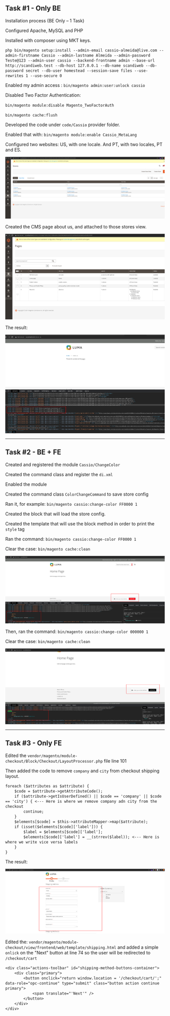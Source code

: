 ## Task #1 - Only BE
Installation process (BE Only – 1 Task)

Configured Apache, MySQL and PHP

Installed with composer using MKT keys.

```
php bin/magento setup:install --admin-email cassio-almeida@live.com --admin-firstname Cassio --admin-lastname Almeida --admin-password Teste@123 --admin-user cassio --backend-frontname admin --base-url http://scandiweb.test --db-host 127.0.0.1 --db-name scandiweb --db-password secret --db-user homestead --session-save files --use-rewrites 1 --use-secure 0
```

Enabled my admin access : ``bin/magento admin:user:unlock cassio`` 

Disabled Two Factor Authentication:

``bin/magento module:disable Magento_TwoFactorAuth``

``bin/magento cache:flush``

Developed the code under ``code/Cassio`` provider folder.

Enabled that with: ``bin/magento module:enable Cassio_MetaLang``

Configured two websites: US, with one locale. And PT, with two locales, PT and ES.  

![Alt text](docs/stores.png?raw=true "Stores")


Created the CMS page about us, and attached to those stores view.

![Alt text](docs/pages.png?raw=true "Pages")

The result:

![Alt text](docs/meta-results.png?raw=true "Pages")

---

## Task #2 - BE + FE

Created and registered the module ``Cassio/ChangeColor``

Created the command class and register the ``di.xml``

Enabled the module

Created the command class ``ColorChangeCommand`` to save store config

Ran it, for example: ``bin/magento cassio:change-color FF0000 1``

Created the block that will load the store config.

Created the template that will use the block method in order to print the ``style`` tag

Ran the command: ``bin/magento cassio:change-color FF0000 1`` 

Clear the case: ``bin/magento cache:clean``

![Alt text](docs/change-color.png?raw=true "Change Color")

Then, ran the command: ``bin/magento cassio:change-color 000000 1``

Clear the case: ``bin/magento cache:clean``

![Alt text](docs/change-color-2.png?raw=true "Change Color")

---

## Task #3 - Only FE
Edited the ``vendor/magento/module-checkout/Block/Checkout/LayoutProcessor.php`` file line 101

Then added the code to remove ``company`` and ``city`` from checkout shipping layout.

```
foreach ($attributes as $attribute) {
    $code = $attribute->getAttributeCode();
    if ($attribute->getIsUserDefined() || $code == 'company' || $code == 'city') { <--- Here is where we remove company adn city from the checkout
        continue;
    }
    $elements[$code] = $this->attributeMapper->map($attribute);
    if (isset($elements[$code]['label'])) {
        $label = $elements[$code]['label'];
        $elements[$code]['label'] = __(strrev($label)); <--- Here is where we write vice versa labels
    }
}
```

The result:

![Alt text](docs/checkout-shipping.png?raw=true "Change Color")

Edited the: ``vendor/magento/module-checkout/view/frontend/web/template/shipping.html`` and added a simple ``onlick`` on the "Next" button at line 74 so the user will be redirected to ``/checkout/cart`` 


```
<div class="actions-toolbar" id="shipping-method-buttons-container">
    <div class="primary">
        <button onclick="return window.location = '/checkout/cart/';" data-role="opc-continue" type="submit" class="button action continue primary">
            <span translate="'Next'" />
        </button>
    </div>
</div>
```
